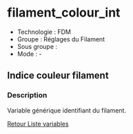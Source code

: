 # filament_colour_int

* Technologie : FDM
* Groupe : Réglages du Filament
* Sous groupe : 
* Mode : -

## Indice couleur filament

### Description

Variable générique  identifiant du filament.

[Retour Liste variables](variable_list.md)